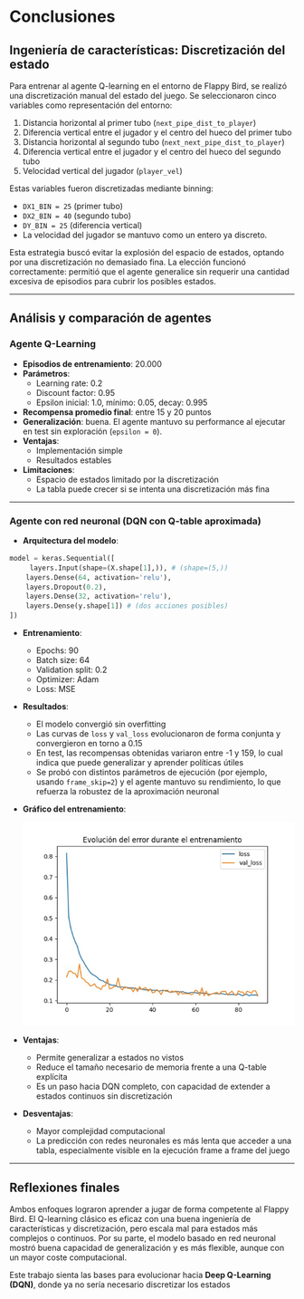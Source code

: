 # Conclusiones

## Ingeniería de características: Discretización del estado

Para entrenar al agente Q-learning en el entorno de Flappy Bird, se realizó una discretización manual del estado del juego. Se seleccionaron cinco variables como representación del entorno:

1. Distancia horizontal al primer tubo (`next_pipe_dist_to_player`)
2. Diferencia vertical entre el jugador y el centro del hueco del primer tubo
3. Distancia horizontal al segundo tubo (`next_next_pipe_dist_to_player`)
4. Diferencia vertical entre el jugador y el centro del hueco del segundo tubo
5. Velocidad vertical del jugador (`player_vel`)

Estas variables fueron discretizadas mediante binning:

- `DX1_BIN = 25` (primer tubo)
- `DX2_BIN = 40` (segundo tubo)
- `DY_BIN = 25` (diferencia vertical)
- La velocidad del jugador se mantuvo como un entero ya discreto.

Esta estrategia buscó evitar la explosión del espacio de estados, optando por una discretización no demasiado fina. La elección funcionó correctamente: permitió que el agente generalice sin requerir una cantidad excesiva de episodios para cubrir los posibles estados.

---

## Análisis y comparación de agentes

### Agente Q-Learning

- **Episodios de entrenamiento**: 20.000
- **Parámetros**:
  - Learning rate: 0.2
  - Discount factor: 0.95
  - Epsilon inicial: 1.0, mínimo: 0.05, decay: 0.995
- **Recompensa promedio final**: entre 15 y 20 puntos
- **Generalización**: buena. El agente mantuvo su performance al ejecutar en test sin exploración (`epsilon = 0`).
- **Ventajas**:
  - Implementación simple
  - Resultados estables
- **Limitaciones**:
  - Espacio de estados limitado por la discretización
  - La tabla puede crecer si se intenta una discretización más fina

---

### Agente con red neuronal (DQN con Q-table aproximada)

- **Arquitectura del modelo**:
```python
model = keras.Sequential([
     layers.Input(shape=(X.shape[1],)), # (shape=(5,))  
    layers.Dense(64, activation='relu'),
    layers.Dropout(0.2),
    layers.Dense(32, activation='relu'),
    layers.Dense(y.shape[1]) # (dos acciones posibles)
])  
```

- **Entrenamiento**:
  - Epochs: 90
  - Batch size: 64
  - Validation split: 0.2
  - Optimizer: Adam
  - Loss: MSE

- **Resultados**:
  - El modelo convergió sin overfitting
  - Las curvas de `loss` y `val_loss` evolucionaron de forma conjunta y convergieron en torno a 0.15
  - En test, las recompensas obtenidas variaron entre -1 y 159, lo cual indica que puede generalizar y aprender políticas útiles
  - Se probó con distintos parámetros de ejecución (por ejemplo, usando `frame_skip=2`) y el agente mantuvo su rendimiento, lo que refuerza la robustez de la aproximación neuronal

- **Gráfico del entrenamiento**:

  ![Evolución del error durante el entrenamiento](curva-loss.jpg)

- **Ventajas**:
  - Permite generalizar a estados no vistos
  - Reduce el tamaño necesario de memoria frente a una Q-table explícita
  - Es un paso hacia DQN completo, con capacidad de extender a estados continuos sin discretización

- **Desventajas**:
  - Mayor complejidad computacional
  - La predicción con redes neuronales es más lenta que acceder a una tabla, especialmente visible en la ejecución frame a frame del juego

---

## Reflexiones finales

Ambos enfoques lograron aprender a jugar de forma competente al Flappy Bird. El Q-learning clásico es eficaz con una buena ingeniería de características y discretización, pero escala mal para estados más complejos o continuos. Por su parte, el modelo basado en red neuronal mostró buena capacidad de generalización y es más flexible, aunque con un mayor coste computacional.

Este trabajo sienta las bases para evolucionar hacia **Deep Q-Learning (DQN)**, donde ya no sería necesario discretizar los estados
